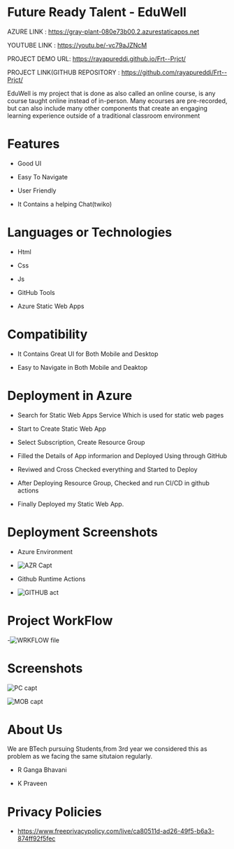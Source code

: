 # Future Ready Talent - EduWell



AZURE LINK : https://gray-plant-080e73b00.2.azurestaticapps.net

YOUTUBE LINK : https://youtu.be/-vc79aJZNcM

PROJECT DEMO URL: https://rayapureddi.github.io/Frt--Prjct/

PROJECT LINK(GITHUB REPOSITORY : https://github.com/rayapureddi/Frt--Prjct/





EduWell is my project that is done as also called an online course, is any course taught online instead of in-person. Many ecourses are pre-recorded, but can also include many other components that create an engaging learning experience outside of a traditional classroom environment

# Features
-  Good UI

-  Easy To Navigate

-  User Friendly

-  It Contains a helping Chat(twiko)



# Languages or Technologies

-  Html

-  Css

-  Js

-  GitHub Tools

-  Azure Static Web Apps

# Compatibility
 -  It Contains Great UI for Both Mobile and Desktop
 
 -  Easy to Navigate in Both Mobile and Deaktop

# Deployment in Azure

-  Search for Static Web Apps Service Which is used for static web pages

-  Start to Create Static Web App

-  Select Subscription, Create Resource Group 

-  Filled the Details of App informarion and Deployed Using through GitHub

-  Reviwed and Cross Checked everything and Started to Deploy 

-  After Deploying Resource Group, Checked and run CI/CD in github actions 

-  Finally Deployed my Static Web App.

# Deployment  Screenshots

- Azure Environment

- ![AZR Capt](https://user-images.githubusercontent.com/112306093/199579957-ad0431c8-3918-48d1-ad1b-c3d96dcf0c00.jpg)


- Github Runtime Actions

- ![GITHUB act](https://user-images.githubusercontent.com/112306093/199579995-49e4e9dd-b76f-45e4-ab67-1f6dc2727647.jpg)


# Project WorkFlow

-![WRKFLOW file](https://user-images.githubusercontent.com/112306093/199580046-8a222148-4c2e-4be8-8e42-13854644fbfe.jpg)

 
# Screenshots

![PC capt](https://user-images.githubusercontent.com/112306093/199580108-66938627-e5d4-4540-8fc3-a5bc57069e75.jpg)

![MOB capt](https://user-images.githubusercontent.com/112306093/199580148-1d3a2dd5-ea4c-4555-9f81-08a6eca95294.jpg)


# About Us
We are BTech pursuing Students,from 3rd year we considered this as problem as we facing the same situtaion regularly.

- R Ganga Bhavani

- K Praveen


# Privacy Policies
- https://www.freeprivacypolicy.com/live/ca80511d-ad26-49f5-b6a3-874ff92f5fec
